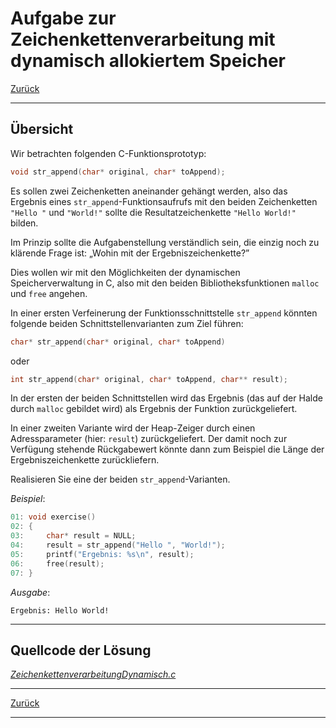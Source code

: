 # Aufgabe zur Zeichenkettenverarbeitung mit dynamisch allokiertem Speicher

[Zurück](./../Exercises.md)

---

## Übersicht

Wir betrachten folgenden C-Funktionsprototyp:


```c
void str_append(char* original, char* toAppend);
```

Es sollen zwei Zeichenketten aneinander gehängt werden,
also das Ergebnis eines `str_append`-Funktionsaufrufs mit den beiden 
Zeichenketten `"Hello "` und `"World!"` sollte die Resultatzeichenkette
 `"Hello World!"` bilden.

Im Prinzip sollte die Aufgabenstellung verständlich sein,
die einzig noch zu klärende Frage ist: &bdquo;Wohin mit der Ergebniszeichenkette?&rdquo;

Dies wollen wir mit den Möglichkeiten der dynamischen Speicherverwaltung in C,
also mit den beiden Bibliotheksfunktionen `malloc` und `free` angehen.

In einer ersten Verfeinerung der Funktionsschnittstelle `str_append`
könnten folgende beiden Schnittstellenvarianten zum Ziel führen:


```c
char* str_append(char* original, char* toAppend)
```

oder


```c
int str_append(char* original, char* toAppend, char** result);
```

In der ersten der beiden Schnittstellen wird das Ergebnis
(das auf der Halde durch `malloc` gebildet wird)
als Ergebnis der Funktion zurückgeliefert.

In einer zweiten Variante wird der Heap-Zeiger durch einen Adressparameter (hier: `result`)
zurückgeliefert. Der damit noch zur Verfügung stehende Rückgabewert
könnte dann zum Beispiel die Länge der Ergebniszeichenkette zurückliefern.

Realisieren Sie eine der beiden `str_append`-Varianten.

*Beispiel*:

```c
01: void exercise()
02: {
03:     char* result = NULL;
04:     result = str_append("Hello ", "World!");
05:     printf("Ergebnis: %s\n", result);
06:     free(result);
07: }
```

*Ausgabe*:


```
Ergebnis: Hello World!
```

---

## Quellcode der Lösung

[*ZeichenkettenverarbeitungDynamisch.c*](./ZeichenkettenverarbeitungDynamisch.c)

---

[Zurück](./../Exercises.md)

---
